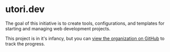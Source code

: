 # utori.dev

The goal of this initiative is to create tools, configurations, and templates for starting and managing web development projects.

This project is in it's infancy, but you can [view the organization on GitHub](https://github.com/utori-dev/) to track the progress.

